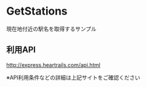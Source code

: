 GetStations
===========

現在地付近の駅名を取得するサンプル


利用API
----------
http://express.heartrails.com/api.html

※API利用条件などの詳細は上記サイトをご確認ください
